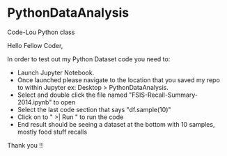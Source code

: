 # PythonDataAnalysis
Code-Lou Python class

Hello Fellow Coder,

In order to test out my Python Dataset code you need to:
- Launch Jupyter Notebook.
- Once launched please navigate to the location that you saved my repo to within Jupyter ex: Desktop > PythonDataAnalysis.
- Select and double click the file named "FSIS-Recall-Summary-2014.ipynb" to open
- Select the last code section that says "df.sample(10)"
- Click on  to " >| Run " to run the code
- End result should be seeing a dataset at the bottom with 10 samples, mostly food stuff recalls

Thank you !!
